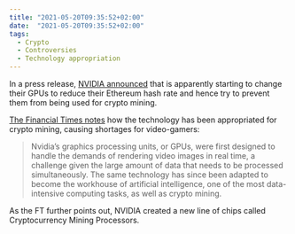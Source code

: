 ```yaml
---
title: "2021-05-20T09:35:52+02:00"
date:  "2021-05-20T09:35:52+02:00"
tags:
  - Crypto
  - Controversies
  - Technology appropriation
---
```


In a press release, [NVIDIA announced](https://web.archive.org/web/20210519174712/https://blogs.nvidia.com/blog/2021/05/18/lhr/) that is apparently starting to change their GPUs to reduce their Ethereum hash rate and hence try to prevent them from being used for crypto mining.

[The Financial Times notes](https://www.ft.com/content/0417645c-456d-4ef6-90d9-f74f0ef1fcdf) how the technology has been appropriated for crypto mining, causing shortages for video-gamers:

> Nvidia’s graphics processing units, or GPUs, were first designed to handle the demands of rendering video images in real time, a challenge given the large amount of data that needs to be processed simultaneously. The same technology has since been adapted to become the workhouse of artificial intelligence, one of the most data-intensive computing tasks, as well as crypto mining.

As the FT further points out, NVIDIA created a new line of chips called Cryptocurrency Mining Processors.
